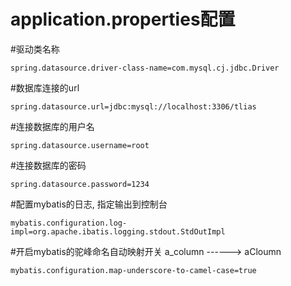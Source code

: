 # application.properties配置



#驱动类名称

```properties
spring.datasource.driver-class-name=com.mysql.cj.jdbc.Driver
```

#数据库连接的url

```properties
spring.datasource.url=jdbc:mysql://localhost:3306/tlias
```

#连接数据库的用户名

```properties
spring.datasource.username=root
```

#连接数据库的密码

```properties
spring.datasource.password=1234
```

#配置mybatis的日志, 指定输出到控制台

```properties
mybatis.configuration.log-impl=org.apache.ibatis.logging.stdout.StdOutImpl
```

#开启mybatis的驼峰命名自动映射开关 a_column ------> aCloumn

```properties
mybatis.configuration.map-underscore-to-camel-case=true
```

